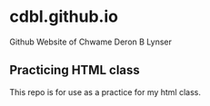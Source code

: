 # cdbl.github.io
Github Website of Chwame Deron B Lynser

## Practicing HTML class
This repo is for use as a practice for my html class. 